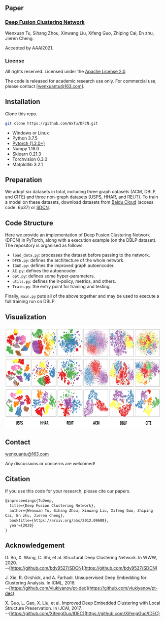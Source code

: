 ## Paper

### [Deep Fusion Clustering Network](https://arxiv.org/pdf/2012.09600.pdf)

Wenxuan Tu, Sihang Zhou, Xinwang Liu, Xifeng Guo, Zhiping Cai, En zhu, Jieren Cheng.<br>

Accepted by AAAI2021.<br>

### [License](https://raw.githubusercontent.com/nvlabs/SPADE/master/LICENSE.md)

All rights reserved.
Licensed under the [Apache License 2.0](http://www.apache.org/licenses/LICENSE-2.0). 

The code is released for academic research use only. For commercial use, please contact [wenxuantu@163.com].


## Installation

Clone this repo.
```bash
git clone https://github.com/WxTu/DFCN.git
```

* Windows or Linux
* Python 3.7.5
* [Pytorch (1.2.0+)](https://pytorch.org/)
* Numpy 1.18.0
* Sklearn 0.21.3
* Torchvision 0.3.0
* Matplotlib 3.2.1


## Preparation

We adopt six datasets in total, including three graph datasets (ACM, DBLP, and CITE) and three non-graph datasets (USPS, HHAR, and REUT). To train a model on these datasets, download datasets from [Baidu Cloud](https://pan.baidu.com/s/1qmKGpQbzdq-DBYmgmqC_0A) (access code: 6p37) or [SDCN](https://github.com/bdy9527/SDCN).

## Code Structure

Here we provide an implementation of Deep Fusion Clustering Network (DFCN) in PyTorch, along with a execution example (on the DBLP dataset). The repository is organised as follows:

- `load_data.py`: processes the dataset before passing to the network.
- `DFCN.py`: defines the architecture of the whole network.
- `IGAE.py`: defines the improved graph autoencoder.
- `AE.py`: defines the autoencoder.
- `opt.py`: defines some hyper-parameters.
- `utils.py`: defines the lr-policy, metrics, and others.
- `Train.py`: the entry point for training and testing.

Finally, `main.py` puts all of the above together and may be used to execute a full training run on DBLP.

<span id="jump2"></span>

## Visualization
<div align=center><img width="800" height="330" src="./figure/2.jpg"/></div>

## Contact
[wenxuantu@163.com](wenxuantu@163.com)

Any discussions or concerns are welcomed!

## Citation
If you use this code for your research, please cite our papers.
```
@inproceedings{TuDeep,
  title={Deep Fusion Clustering Network},
  author={Wenxuan Tu, Sihang Zhou, Xinwang Liu, Xifeng Guo, Zhiping Cai, En zhu, Jieren Cheng},
  booktitle={https://arxiv.org/abs/2012.09600},
  year={2020}
}
```
## Acknowledgement

D. Bo, X. Wang, C. Shi, et al. Structural Deep Clustering Network. In WWW, 2020.<br/> 
--[https://github.com/bdy9527/SDCN](https://github.com/bdy9527/SDCN)

J. Xie, R. Girshick, and A. Farhadi. Unsupervised Deep Embedding for Clustering Analysis. In ICML, 2016.<br/>
--[https://github.com/vlukiyanov/pt-dec](https://github.com/vlukiyanov/pt-dec)

X. Guo, L. Gao, X. Liu, et al. Improved Deep Embedded Clustering with Local Structure Preservation. In IJCAI, 2017.<br/>
--[https://github.com/XifengGuo/IDEC](https://github.com/XifengGuo/IDEC)

